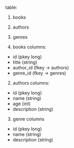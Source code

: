 table:
1. books
2. authors
3. genres

1. books
columns:
- id (pkey long)
- title (string)
- author_id (fkey -> authors)
- genre_id (fkey -> genres)

2. authors
columns:
- id (pkey long)
- name (string)
- age (int)
- description (string)

3. genre
columns
- id (pkey long)
- name (string)
- description (string)